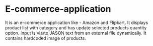 # E-commerce-application
It is an e-commerce application like - Amazon and Flipkart. It displays product list with category and has update selected products quantity option. Input is via/to JASON text from an external file dynamically. It contains hardcoded image of products.
